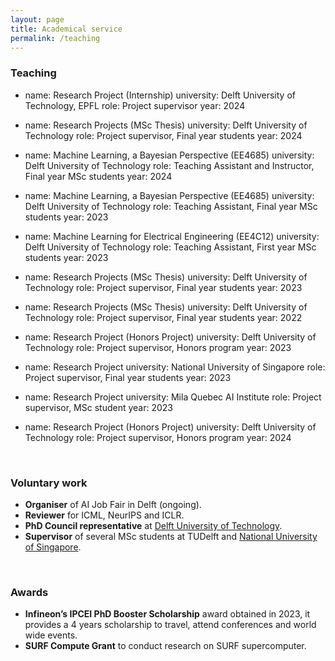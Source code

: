 ```yaml
---
layout: page
title: Academical service
permalink: /teaching
---
```



### Teaching
- name: Research Project (Internship)
  university: Delft University of Technology, EPFL
  role: Project supervisor
  year: 2024

- name: Research Projects (MSc Thesis) 
  university: Delft University of Technology
  role: Project supervisor, Final year students
  year: 2024

- name: Machine Learning, a Bayesian Perspective (EE4685)
  university: Delft University of Technology
  role: Teaching Assistant and Instructor, Final year MSc students
  year: 2024

- name: Machine Learning, a Bayesian Perspective (EE4685)
  university: Delft University of Technology
  role: Teaching Assistant, Final year MSc students
  year: 2023

- name: Machine Learning for Electrical Engineering (EE4C12)
  university: Delft University of Technology
  role: Teaching Assistant, First year MSc students
  year: 2023

- name: Research Projects (MSc Thesis)
  university: Delft University of Technology
  role: Project supervisor, Final year students
  year: 2023

- name: Research Projects (MSc Thesis)
  university: Delft University of Technology
  role: Project supervisor, Final year students
  year: 2022

- name: Research Project (Honors Project)
  university: Delft University of Technology
  role: Project supervisor, Honors program
  year: 2023

- name: Research Project 
  university: National University of Singapore
  role: Project supervisor, Final year students
  year: 2023

- name: Research Project 
  university: Mila Quebec AI Institute
  role: Project supervisor, MSc student
  year: 2023

- name: Research Project (Honors Project)
  university: Delft University of Technology
  role: Project supervisor, Honors program
  year: 2024
<br>


### Voluntary work
- **Organiser** of AI Job Fair in Delft (ongoing).
- **Reviewer** for ICML, NeurIPS and ICLR. 
- **PhD Council representative** at [Delft University of Technology](https://www.tudelft.nl/en/eemcs/the-faculty/eemcs-phd-council). 
- **Supervisor** of several MSc students at TUDelft and [National University of Singapore](https://www.cogai4sci.com). 
<br>

### Awards
- **Infineon’s IPCEI PhD Booster Scholarship** award obtained in 2023, it provides a 4 years scholarship to travel, attend conferences and world wide events.  
- **SURF Compute Grant** to conduct research on SURF supercomputer. 
